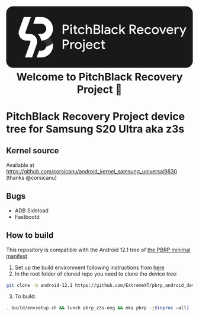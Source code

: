 <h1 align="center">
  <a href="https://pitchblackrecovery.com"><img src="https://raw.githubusercontent.com/shovon668/xda-template/r3/pbrp3-banner-xda.png" alt="Welcome to PitchBlack Recovery Project 👋" width="600"></a>
  <br>
 Welcome to PitchBlack Recovery Project 👋
  <br>
</h1>

# PitchBlack Recovery Project device tree for Samsung S20 Ultra aka z3s

## Kernel source 
Available at https://github.com/corsicanu/android_kernel_samsung_universal9830 (thanks @corsicanu)

## Bugs
- ADB Sideload
- Fastbootd

## How to build
This repository is compatible with the Android 12.1 tree of [the PBRP minimal manifest](https://github.com/PitchBlackRecoveryProject/manifest_pb)
1. Set up the build environment following instructions from [here](https://github.com/PitchBlackRecoveryProject/manifest_pb?tab=readme-ov-file#how-to-build)
2. In the root folder of cloned repo you need to clone the device tree:
```bash
git clone -b android-12.1 https://github.com/ExtremeXT/pbrp_android_device_samsung_z3s.git device/samsung/z3s
```
3. To build:
```bash
. build/envsetup.sh && lunch pbrp_z3s-eng && mka pbrp -j$(nproc —all)
```
